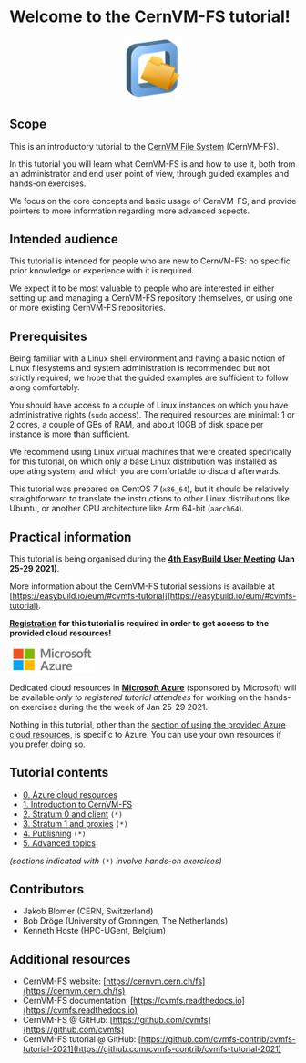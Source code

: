 # Welcome to the CernVM-FS tutorial!

<p align="center">
<img src="img/cvmfs_logo.png" alt="CernVM-FS logo" width="100px"/></br>
</p>


## Scope

This is an introductory tutorial to the [CernVM File System](https://cernvm.cern.ch/fs/) (CernVM-FS).

In this tutorial you will learn what CernVM-FS is and how to use it,
both from an administrator and end user point of view,
through guided examples and hands-on exercises.

We focus on the core concepts and basic usage of CernVM-FS, and provide pointers to more information
regarding more advanced aspects.

## Intended audience

This tutorial is intended for people who are new to CernVM-FS: no specific prior knowledge
or experience with it is required.

We expect it to be most valuable to people who are interested in either setting up and managing
a CernVM-FS repository themselves, or using one or more existing CernVM-FS repositories.


## Prerequisites

Being familiar with a Linux shell environment and having a basic notion of Linux filesystems
and system administration is recommended but not strictly required; we hope that the guided
examples are sufficient to follow along comfortably.

You should have access to a couple of Linux instances on which you have administrative rights (``sudo`` access).
The required resources are minimal: 1 or 2 cores, a couple of GBs of RAM,
and about 10GB of disk space per instance is more than sufficient.

We recommend using Linux virtual machines that were created specifically for this tutorial,
on which only a base Linux distribution was installed as operating system, and which
you are comfortable to discard afterwards.

This tutorial was prepared on CentOS 7 (`x86_64`), but it should be relatively straightforward
to translate the instructions to other Linux distributions like Ubuntu,
or another CPU architecture like Arm 64-bit (`aarch64`).

## Practical information

This tutorial is being organised during the **[4th EasyBuild User Meeting](https://easybuild.io/eum/) (Jan 25-29 2021)**.

More information about the CernVM-FS tutorial sessions is available at [https://easybuild.io/eum/#cvmfs-tutorial](https://easybuild.io/eum/#cvmfs-tutorial).


**[Registration](https://easybuild.io/eum/#registration) for this tutorial is required in order to get access to the provided cloud resources!**

<img src="img/microsoft_azure_logo.png" alt="Microsoft Azure logo" width="150px"/></br>

Dedicated cloud resources in **[Microsoft Azure](https://azure.microsoft.com)** (sponsored by Microsoft) will be available *only
to registered tutorial attendees* for working on the hands-on exercises during the the week of Jan 25-29 2021.

Nothing in this tutorial, other than the [section of using the provided
Azure cloud resources](00_azure_cloud_resources.md), is specific to Azure.
You can use your own resources if you prefer doing so.


## Tutorial contents

- [0. Azure cloud resources](00_azure_cloud_resources.md)
- [1. Introduction to CernVM-FS](01_introduction.md)
- [2. Stratum 0 and client](02_stratum0_client.md) ``(*)``
- [3. Stratum 1 and proxies](03_stratum1_proxies.md) ``(*)``
- [4. Publishing](04_publishing.md) ``(*)``
- [5. Advanced topics](05_advanced.md)

*(sections indicated with* ``(*)`` *involve hands-on exercises)*

## Contributors

* Jakob Blomer (CERN, Switzerland)
* Bob Dröge (University of Groningen, The Netherlands)
* Kenneth Hoste (HPC-UGent, Belgium)

## Additional resources

* CernVM-FS website: [https://cernvm.cern.ch/fs](https://cernvm.cern.ch/fs)
* CernVM-FS documentation: [https://cvmfs.readthedocs.io](https://cvmfs.readthedocs.io)
* CernVM-FS @ GitHub: [https://github.com/cvmfs](https://github.com/cvmfs)
* CernVM-FS tutorial @ GitHub: [https://github.com/cvmfs-contrib/cvmfs-tutorial-2021](https://github.com/cvmfs-contrib/cvmfs-tutorial-2021)
